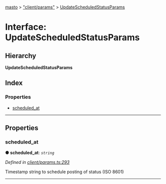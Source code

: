 [masto](../README.md) > ["client/params"](../modules/_client_params_.md) > [UpdateScheduledStatusParams](../interfaces/_client_params_.updatescheduledstatusparams.md)

# Interface: UpdateScheduledStatusParams

## Hierarchy

**UpdateScheduledStatusParams**

## Index

### Properties

* [scheduled_at](_client_params_.updatescheduledstatusparams.md#scheduled_at)

---

## Properties

<a id="scheduled_at"></a>

###  scheduled_at

**● scheduled_at**: *`string`*

*Defined in [client/params.ts:293](https://github.com/neet/masto.js/blob/368b200/src/client/params.ts#L293)*

Timestamp string to schedule posting of status (ISO 8601)

___


